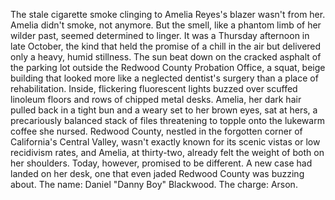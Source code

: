 The stale cigarette smoke clinging to Amelia Reyes's blazer wasn't from her.  Amelia didn't smoke, not anymore. But the smell, like a phantom limb of her wilder past, seemed determined to linger.  It was a Thursday afternoon in late October, the kind that held the promise of a chill in the air but delivered only a heavy, humid stillness.  The sun beat down on the cracked asphalt of the parking lot outside the Redwood County Probation Office, a squat, beige building that looked more like a neglected dentist's surgery than a place of rehabilitation.  Inside, flickering fluorescent lights buzzed over scuffed linoleum floors and rows of chipped metal desks. Amelia, her dark hair pulled back in a tight bun and a weary set to her brown eyes, sat at hers, a precariously balanced stack of files threatening to topple onto the lukewarm coffee she nursed.  Redwood County, nestled in the forgotten corner of California's Central Valley, wasn't exactly known for its scenic vistas or low recidivism rates, and Amelia, at thirty-two, already felt the weight of both on her shoulders. Today, however, promised to be different. A new case had landed on her desk, one that even jaded Redwood County was buzzing about. The name:  Daniel "Danny Boy" Blackwood. The charge:  Arson.
